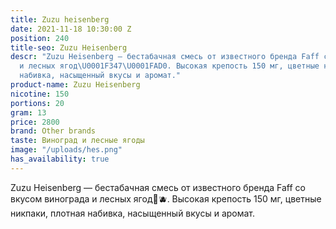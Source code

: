 ```yaml
---
title: Zuzu heisenberg
date: 2021-11-18 10:30:00 Z
position: 240
title-seo: Zuzu Heisenberg
descr: "Zuzu Heisenberg — бестабачная смесь от известного бренда Faff со вкусом винограда
  и лесных ягод\U0001F347\U0001FAD0. Высокая крепость 150 мг, цветные никпаки, плотная
  набивка, насыщенный вкусы и аромат."
product-name: Zuzu Heisenberg
nicotine: 150
portions: 20
gram: 13
price: 2800
brand: Other brands
taste: Виноград и лесные ягоды
image: "/uploads/hes.png"
has_availability: true
---
```


Zuzu Heisenberg — бестабачная смесь от известного бренда Faff со вкусом винограда и лесных ягод🍇🫐. Высокая крепость 150 мг, цветные никпаки, плотная набивка, насыщенный вкусы и аромат.